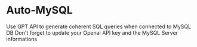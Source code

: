 # Auto-MySQL
Use GPT API to generate coherent SQL queries when connected to MySQL DB
Don't forget to update your Openai API key and the MySQL Server informations
